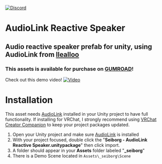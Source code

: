 [![Discord](https://img.shields.io/badge/Discord-Seiborgs_Unity_Assets-white?style=flat&logo=Discord&logoColor=rgb(114%2C%20137%2C%20217)&labelColor=rgba(112%2C%20112%2C%20112%2C%201)&color=rgb(114%2C%20137%2C%20217))](https://discord.gg/gjKQffg2wH)

# AudioLink Reactive Speaker
## Audio reactive speaker prefab for unity, using AudioLink from [llealloo](https://github.com/llealloo/vrc-udon-audio-link/tree/master)
### This assets is available for purchase on [GUMROAD](https://seiborg.gumroad.com/)!

Check out this demo video!
[![Video](https://img.youtube.com/vi/EgExCmWivkI/maxresdefault.jpg)](https://www.youtube.com/watch?v=EgExCmWivkI)

# Installation
This asset needs [AudioLink](https://github.com/llealloo/vrc-udon-audio-link/releases) installed in your Unity project to have full functionality.
If installing for VRChat, I strongly recommend using [VRChat Creator Companion](https://vcc.docs.vrchat.com/) to keep your project packages updated.
1. Open your Unity project and make sure [AudioLink](https://github.com/llealloo/vrc-udon-audio-link/releases) is installed
2. With your project focused, double click the "**Seiborg - AudioLink Reactive Speaker.unitypackage**" then click import.
3. A folder should appear in your **Assets** folder labeled "**_seiborg**"
4. There is a Demo Scene located in ```Assets\_seiborg\Scene```
